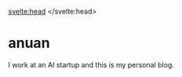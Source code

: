<svelte:head>
	<title>About</title>
</svelte:head>

# anuan

I work at an AI startup and this is my personal blog.
